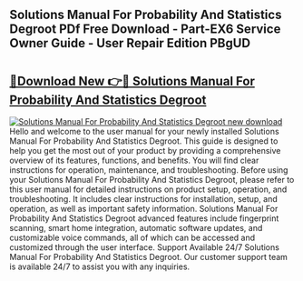## Solutions Manual For Probability And Statistics Degroot PDf Free Download - Part-EX6 Service Owner Guide - User Repair Edition PBgUD

# <h2><a href="http://bc47757.oget.top/?id=Solutions+Manual+For+Probability+And+Statistics+Degroot">🔗Download New 👉🔴 Solutions Manual For Probability And Statistics Degroot</a></h2>

[![Solutions Manual For Probability And Statistics Degroot new download](https://i.imgur.com/5g1atiW.png)](http://bc47757.oget.top/?id=Solutions+Manual+For+Probability+And+Statistics+Degroot)
Hello and welcome to the user manual for your newly installed Solutions Manual For Probability And Statistics Degroot. This guide is designed to help you get the most out of your product by providing a comprehensive overview of its features, functions, and benefits. You will find clear instructions for operation, maintenance, and troubleshooting. Before using your Solutions Manual For Probability And Statistics Degroot, please refer to this user manual for detailed instructions on product setup, operation, and troubleshooting. It includes clear instructions for installation, setup, and operation, as well as important safety information. Solutions Manual For Probability And Statistics Degroot advanced features include fingerprint scanning, smart home integration, automatic software updates, and customizable voice commands, all of which can be accessed and customized through the user interface. Support Available 24/7 Solutions Manual For Probability And Statistics Degroot. Our customer support team is available 24/7 to assist you with any inquiries.

